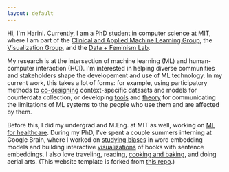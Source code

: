 ```yaml
---
layout: default
---
```


Hi, I'm Harini. Currently, I am a PhD student in computer science at MIT, where I am part of the [Clinical and Applied Machine Learning Group](https://ddig.csail.mit.edu/), the [Visualization Group](http://vis.csail.mit.edu/), and the [Data + Feminism Lab](https://dataplusfeminism.mit.edu/). 

My research is at the intersection of machine learning (ML) and human-computer interaction (HCI). I'm interested in helping diverse communities and stakeholders shape the developement and use of ML technology.  In my current work, this takes a lot of forms: for example, using participatory methods to [co-designing](https://dl.acm.org/doi/10.1145/3531146.3533132) context-specific datasets and models for counterdata collection, or developing [tools](https://drive.google.com/file/d/1MXG1ZgPkByEGoX933y34oswS0x_OaFsJ/view?usp=sharing) and [theory](https://dl.acm.org/doi/pdf/10.1145/3411764.3445088) for communicating the limitations of ML systems to the people who use them and are affected by them.    

Before this, I did my undergrad and M.Eng. at MIT as well, working on [ML for healthcare](http://proceedings.mlr.press/v68/suresh17a/suresh17a.pdf). During my PhD, I've spent a couple summers interning at Google Brain, where I worked on [studying biases](https://arxiv.org/pdf/2011.03395.pdf) in word embedding models and building interactive [visualizations](https://github.com/PAIR-code/book-viz) of books with sentence embeddings. I also love traveling, reading, [cooking and baking](https://www.instagram.com/thebubblesbakery/), and doing aerial arts. (This website template is forked from [this repo](https://github.com/ankitsultana/researcher).)
